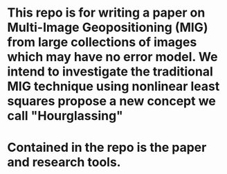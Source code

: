 # This repo is for writing a paper on Multi-Image Geopositioning (MIG) from large collections of images which may have no error model.  We intend to investigate the traditional MIG technique using nonlinear least squares propose a new concept we call "Hourglassing"

# Contained in the repo is the paper and research tools.
